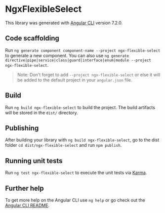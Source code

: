 # NgxFlexibleSelect

This library was generated with [Angular CLI](https://github.com/angular/angular-cli) version 7.2.0.

## Code scaffolding

Run `ng generate component component-name --project ngx-flexible-select` to generate a new component. You can also use `ng generate directive|pipe|service|class|guard|interface|enum|module --project ngx-flexible-select`.
> Note: Don't forget to add `--project ngx-flexible-select` or else it will be added to the default project in your `angular.json` file. 

## Build

Run `ng build ngx-flexible-select` to build the project. The build artifacts will be stored in the `dist/` directory.

## Publishing

After building your library with `ng build ngx-flexible-select`, go to the dist folder `cd dist/ngx-flexible-select` and run `npm publish`.

## Running unit tests

Run `ng test ngx-flexible-select` to execute the unit tests via [Karma](https://karma-runner.github.io).

## Further help

To get more help on the Angular CLI use `ng help` or go check out the [Angular CLI README](https://github.com/angular/angular-cli/blob/master/README.md).
